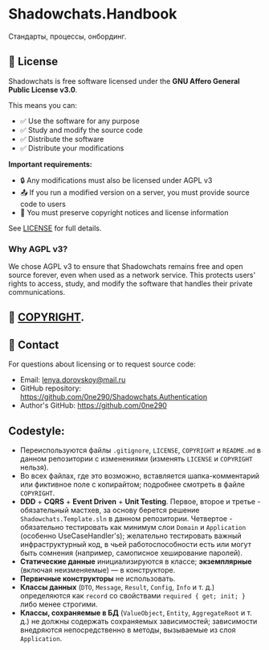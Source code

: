# Shadowchats.Handbook

Стандарты, процессы, онбординг.

## 📄 License

Shadowchats is free software licensed under the **GNU Affero General Public License v3.0**.

This means you can:
- ✅ Use the software for any purpose
- ✅ Study and modify the source code
- ✅ Distribute the software
- ✅ Distribute your modifications

**Important requirements:**
- 🔒 Any modifications must also be licensed under AGPL v3
- 📤 If you run a modified version on a server, you must provide source code to users
- 📝 You must preserve copyright notices and license information

See [LICENSE](LICENSE) for full details.

### Why AGPL v3?
We chose AGPL v3 to ensure that Shadowchats remains free and open source forever, even when used as a network service. This protects users' rights to access, study, and modify the software that handles their private communications.

## 📄 [COPYRIGHT](COPYRIGHT).

## 📧 Contact

For questions about licensing or to request source code:
- Email: lenya.dorovskoy@mail.ru
- GitHub repository: https://github.com/0ne290/Shadowchats.Authentication
- Author's GitHub: https://github.com/0ne290

## Codestyle:
- Переиспользуются файлы `.gitignore`, `LICENSE`, `COPYRIGHT` и `README.md` в данном репозитории с изменениями (изменять `LICENSE` и `COPYRIGHT` нельзя).
- Во всех файлах, где это возможно, вставляется шапка-комментарий или фиктивное поле с копирайтом; подробнее смотреть в файле `COPYRIGHT`.
- **DDD** + **CQRS** + **Event Driven** + **Unit Testing**. Первое, второе и третье - обязательный мастхев, за основу берется решение `Shadowchats.Template.sln` в данном репозитории. Четвертое - обязательно тестировать как минимум слои `Domain` и `Application` (особенно UseCaseHandler's); желательно тестировать важный инфраструктурный код, в чьей работоспособности есть или могут быть сомнения (например, самописное хеширование паролей).
- **Статические данные** инициализируются в классе; **экземплярные** (включая неизменяемые) — в конструкторе.  
- **Первичные конструкторы** не использовать.  
- **Классы данных** (`DTO`, `Message`, `Result`, `Config`, `Info` и т. д.) определяются как `record` со свойствами `required { get; init; }` либо менее строгими.  
- **Классы, сохраняемые в БД** (`ValueObject`, `Entity`, `AggregateRoot` и т. д.) не должны содержать сохраняемых зависимостей; зависимости внедряются непосредственно в методы, вызываемые из слоя `Application`.
